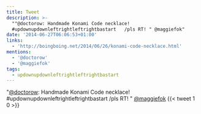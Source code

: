 ```yaml
---
title: Tweet
description: >-
  ""@doctorow: Handmade Konami Code necklace!
  #updownupdownleftrightleftrightbastart   /pls RT! " @maggiefok"
date: '2014-06-27T06:06:53+01:00'
links:
  - 'http://boingboing.net/2014/06/26/konami-code-necklace.html'
mentions:
  - '@doctorow'
  - '@maggiefok'
tags:
  - updownupdownleftrightleftrightbastart
---
```

"[@doctorow](https://twitter.com/@doctorow): Handmade Konami Code necklace! #updownupdownleftrightleftrightbastart   /pls RT! " [@maggiefok](https://twitter.com/@maggiefok)
      {{< tweet 1 0 >}}
    
